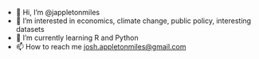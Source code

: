 - 👋 Hi, I’m @jappletonmiles
- 👀 I’m interested in economics, climate change, public policy, interesting datasets
- 🌱 I’m currently learning R and Python
- 📫 How to reach me josh.appletonmiles@gmail.com

<!---
jappletonmiles/jappletonmiles is a ✨ special ✨ repository because its `README.md` (this file) appears on your GitHub profile.
You can click the Preview link to take a look at your changes.
--->
